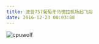 ```yaml
---
title: 波音757葡萄牙马德拉机场起飞后
date: 2016-12-23 00:03:08
---
```



![cpuwolf](/images/data/attachment/201612/23/080235nyyjeycyr48weyju.jpg)

